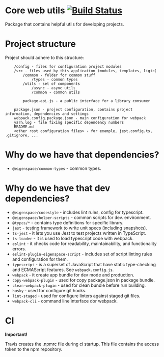 # Core web utils [![Build Status](https://travis-ci.com/eigen-space/utils.svg?branch=master)](https://travis-ci.com/eigen-space/utils)

Package that contains helpful utils for developing projects.

# Project structure

Project should adhere to this structure:
```
    /config - files for configuration project modules
    /src - files used by this application (modules, templates, ligic)
        /common - folder for common stuff
            /types - common types
        /utils - set of components
            /async - async utils
            /common - common utils
            
        package-api.js - a public interface for a library consumer         
                     
    package.json - project configuration, contains project information, dependencies and settings
    webpack.config.package.json - main configuration for webpack
    yarn.log - file fixing specific dependency numbers
    README.md
    <other root configuration files> - for example, jest.config.ts, .gitignore, ...                                             
```
# Why do we have that dependencies?

* `@eigenspace/common-types` - common types.

# Why do we have that dev dependencies?

* `@eigenspace/codestyle` - includes lint rules, config for typescript.
* `@eigenspace/helper-scripts` - common scripts for dev. environment.
* `@types/*` - contains type definitions for specific library.
* `jest` - testing framework to write unit specs (including snapshots).
* `ts-jest` - it lets you use Jest to test projects written in TypeScript.
* `ts-loader` - it is used to load typescript code with webpack. 
* `eslint` - it checks code for readability, maintainability, and functionality errors.
* `eslint-plugin-eigenspace-script` - includes set of script linting rules and configuration for them.
* `typescript` - is a superset of JavaScript that have static type-checking and ECMAScript features.
See `webpack.config.js`.
* `webpack` - it create app bundle for dev mode and production. 
* `copy-webpack-plugin` - used for copy package.json in package bundle.
* `clean-webpack-plugin` - used for clean bundle before run building.
* `husky` - used for configure git hooks.
* `lint-staged` - used for configure linters against staged git files.
* `webpack-cli` - command line interface dor webpack.

# CI

**Important!**

Travis creates the .npmrc file during ci startup. This file contains the access token to the npm repository.
